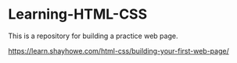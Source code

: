 # Learning-HTML-CSS

This is a repository for building a practice web page.

https://learn.shayhowe.com/html-css/building-your-first-web-page/

